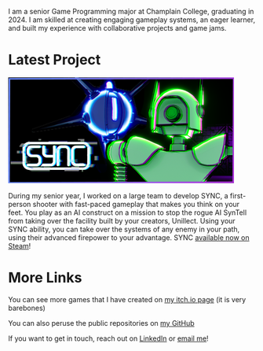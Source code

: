 I am a senior Game Programming major at Champlain College, graduating in 2024. I am skilled at creating engaging gameplay systems, an eager learner, and built my experience with collaborative projects and game jams.

# Latest Project

[![](src/assets/sync-capsule.png)](https://store.steampowered.com/app/2820790/SYNC/)

During my senior year, I worked on a large team to develop SYNC, a first-person shooter with fast-paced gameplay that makes you think on your feet. You play as an AI construct on a mission to stop the rogue AI SynTell from taking over the facility built by your creators, Unillect. Using your SYNC ability, you can take over the systems of any enemy in your path, using their advanced firepower to your advantage. SYNC [available now on Steam](https://store.steampowered.com/app/2820790/SYNC/)!

# More Links

You can see more games that I have created on [my itch.io page](https://hdorer.itch.io) (it is very barebones)

You can also peruse the public repositories on [my GitHub](https://github.com/hdorer)

If you want to get in touch, reach out on [LinkedIn](https://linkedin.com/in/harrydorer) or [email me](mailto:hdorer24@gmail.com)!

